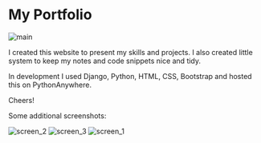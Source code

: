 # My Portfolio

![main](https://user-images.githubusercontent.com/59567076/85558411-001c7200-b629-11ea-88ed-27eac498846d.jpg)

I created this website to present my skills and projects. I also created little system to keep my notes and code snippets nice and tidy.

In development I used Django, Python, HTML, CSS, Bootstrap and hosted this on PythonAnywhere.

Cheers!

Some additional screenshots:

![screen_2](https://user-images.githubusercontent.com/59567076/85558421-01e63580-b629-11ea-8707-4bac2da88180.jpg)
![screen_3](https://user-images.githubusercontent.com/59567076/85558424-027ecc00-b629-11ea-9053-ad8475b2e20d.jpg)
![screen_1](https://user-images.githubusercontent.com/59567076/85558418-014d9f00-b629-11ea-89d9-3272d57c5f6d.jpg)
